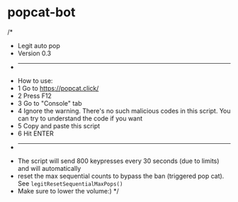 # popcat-bot
/*
 * Legit auto pop
 * Version 0.3
 * ------------------------------------
 * How to use:
 * 1 Go to https://popcat.click/
 * 2 Press F12
 * 3 Go to "Console" tab
 * 4 Ignore the warning. There's no such malicious codes in this script. You can try to understand the code if you want
 * 5 Copy and paste this script
 * 6 Hit ENTER
 * ------------------------------------
 * The script will send 800 keypresses every 30 seconds (due to limits) and will automatically
 * reset the max sequential counts to bypass the ban (triggered pop cat). See `legitResetSequentialMaxPops()`
 * Make sure to lower the volume:)
 */
